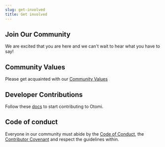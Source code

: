 ```yaml
---
slug: get-involved
title: Get involved
---
```


## Join Our Community

We are excited that you are here and we can't wait to hear what you have to say!

## Community Values

Please get acquainted with our [Community Values](values)

## Developer Contributions

Follow these [docs](contributing) to start contributing to Otomi.

## Code of conduct

Everyone in our community must abide by the [Code of Conduct](code-of-conduct), the [Contributor Covenant](https://www.contributor-covenant.org) and respect the guidelines within.

